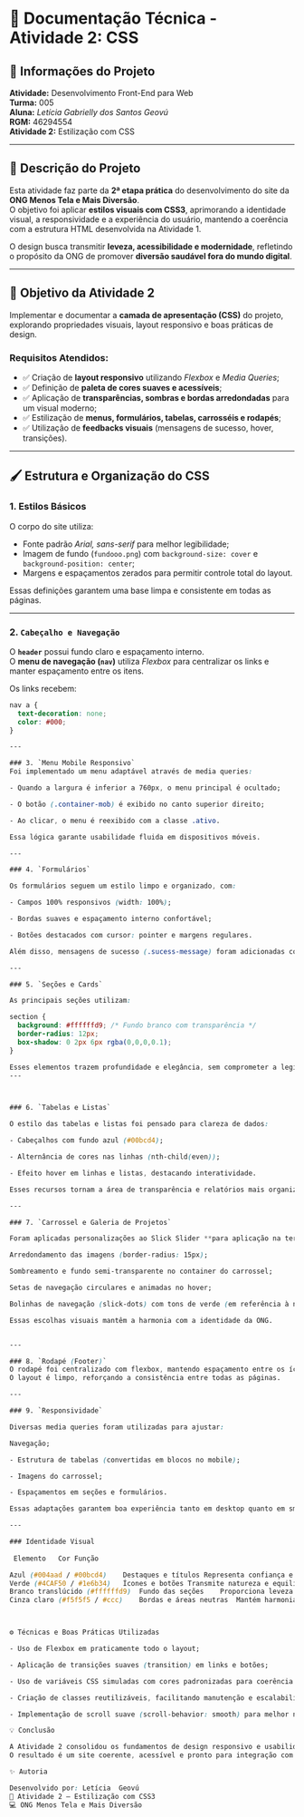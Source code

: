 # 🎨 Documentação Técnica - Atividade 2: CSS

## 📘 Informações do Projeto
**Atividade:** Desenvolvimento Front-End para Web  
**Turma:** 005  
**Aluna:** *Letícia Gabrielly dos Santos Geovú*  
**RGM:** 46294554  
**Atividade 2:** Estilização com CSS  

---

## 🧩 Descrição do Projeto
Esta atividade faz parte da **2ª etapa prática** do desenvolvimento do site da **ONG Menos Tela e Mais Diversão**.  
O objetivo foi aplicar **estilos visuais com CSS3**, aprimorando a identidade visual, a responsividade e a experiência do usuário, mantendo a coerência com a estrutura HTML desenvolvida na Atividade 1.

O design busca transmitir **leveza, acessibilidade e modernidade**, refletindo o propósito da ONG de promover **diversão saudável fora do mundo digital**.

---

## 🎯 Objetivo da Atividade 2
Implementar e documentar a **camada de apresentação (CSS)** do projeto, explorando propriedades visuais, layout responsivo e boas práticas de design.

### Requisitos Atendidos:
- ✅ Criação de **layout responsivo** utilizando *Flexbox* e *Media Queries*;  
- ✅ Definição de **paleta de cores suaves e acessíveis**;  
- ✅ Aplicação de **transparências, sombras e bordas arredondadas** para um visual moderno;  
- ✅ Estilização de **menus, formulários, tabelas, carrosséis e rodapés**;  
- ✅ Utilização de **feedbacks visuais** (mensagens de sucesso, hover, transições).  

---

## 🖌️ Estrutura e Organização do CSS

### 1. **Estilos Básicos**
O corpo do site utiliza:
- Fonte padrão *Arial, sans-serif* para melhor legibilidade;  
- Imagem de fundo (`fundooo.png`) com `background-size: cover` e `background-position: center`;  
- Margens e espaçamentos zerados para permitir controle total do layout.  

Essas definições garantem uma base limpa e consistente em todas as páginas.

---

### 2. `Cabeçalho e Navegação`
O **`header`** possui fundo claro e espaçamento interno.  
O **menu de navegação (`nav`)** utiliza *Flexbox* para centralizar os links e manter espaçamento entre os itens.  

Os links recebem:
```css
nav a {
  text-decoration: none;
  color: #000;
}

---

### 3. `Menu Mobile Responsivo`
Foi implementado um menu adaptável através de media queries:

- Quando a largura é inferior a 760px, o menu principal é ocultado;

- O botão (.container-mob) é exibido no canto superior direito;

- Ao clicar, o menu é reexibido com a classe .ativo.

Essa lógica garante usabilidade fluida em dispositivos móveis.

---

### 4. `Formulários`

Os formulários seguem um estilo limpo e organizado, com:

- Campos 100% responsivos (width: 100%);

- Bordas suaves e espaçamento interno confortável;

- Botões destacados com cursor: pointer e margens regulares.

Além disso, mensagens de sucesso (.sucess-message) foram adicionadas com cores acessíveis (verde claro e borda verde-escura), exibidas apenas quando ativas.

---

### 5. `Seções e Cards`

As principais seções utilizam:

section {
  background: #ffffffd9; /* Fundo branco com transparência */
  border-radius: 12px;
  box-shadow: 0 2px 6px rgba(0,0,0,0.1);
}

Esses elementos trazem profundidade e elegância, sem comprometer a legibilidade do conteúdo.
---



### 6. `Tabelas e Listas`

O estilo das tabelas e listas foi pensado para clareza de dados:

- Cabeçalhos com fundo azul (#00bcd4);

- Alternância de cores nas linhas (nth-child(even));

- Efeito hover em linhas e listas, destacando interatividade.

Esses recursos tornam a área de transparência e relatórios mais organizada e profissional.

---

### 7. `Carrossel e Galeria de Projetos`

Foram aplicadas personalizações ao Slick Slider **para aplicação na terceira atividade**:

Arredondamento das imagens (border-radius: 15px);

Sombreamento e fundo semi-transparente no container do carrossel;

Setas de navegação circulares e animadas no hover;

Bolinhas de navegação (slick-dots) com tons de verde (em referência à natureza e vitalidade).

Essas escolhas visuais mantêm a harmonia com a identidade da ONG.


---

### 8. `Rodapé (Footer)`
O rodapé foi centralizado com flexbox, mantendo espaçamento entre os ícones de redes sociais e o texto de direitos autorais.
O layout é limpo, reforçando a consistência entre todas as páginas.

---

### 9. `Responsividade`

Diversas media queries foram utilizadas para ajustar:

Navegação;

- Estrutura de tabelas (convertidas em blocos no mobile);

- Imagens do carrossel;

- Espaçamentos em seções e formulários.

Essas adaptações garantem boa experiência tanto em desktop quanto em smartphones.

---

### Identidade Visual
 
 Elemento	Cor	Função

Azul (#004aad / #00bcd4)	Destaques e títulos	Representa confiança e clareza
Verde (#4CAF50 / #1e6b34)	Ícones e botões	Transmite natureza e equilíbrio
Branco translúcido (#ffffffd9)	Fundo das seções	Proporciona leveza e contraste
Cinza claro (#f5f5f5 / #ccc)	Bordas e áreas neutras	Mantém harmonia visual



⚙️ Técnicas e Boas Práticas Utilizadas

- Uso de Flexbox em praticamente todo o layout;

- Aplicação de transições suaves (transition) em links e botões;

- Uso de variáveis CSS simuladas com cores padronizadas para coerência visual;

- Criação de classes reutilizáveis, facilitando manutenção e escalabilidade;

- Implementação de scroll suave (scroll-behavior: smooth) para melhor navegação

💡 Conclusão

A Atividade 2 consolidou os fundamentos de design responsivo e usabilidade visual, traduzindo a estrutura HTML da Atividade 1 em uma interface agradável, moderna e funcional.
O resultado é um site coerente, acessível e pronto para integração com JavaScript (Atividade 3).

✨ Autoria

Desenvolvido por: Letícia  Geovú
📅 Atividade 2 — Estilização com CSS3
💻 ONG Menos Tela e Mais Diversão
